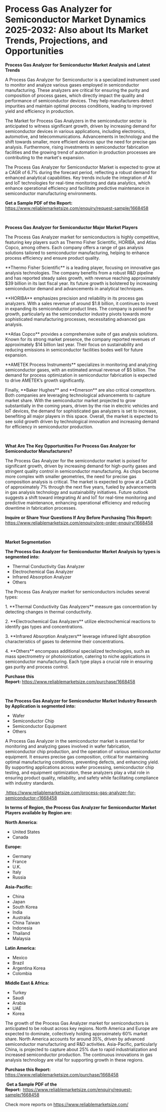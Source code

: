 <p><h1>Process Gas Analyzer for Semiconductor Market Dynamics 2025-2032: Also about Its Market Trends, Projections, and Opportunities</h1></p><p><strong>Process Gas Analyzer for Semiconductor Market Analysis and Latest Trends</strong></p>
<p><p>A Process Gas Analyzer for Semiconductor is a specialized instrument used to monitor and analyze various gases employed in semiconductor manufacturing. These analyzers are critical for ensuring the purity and composition of process gases, which directly impact the quality and performance of semiconductor devices. They help manufacturers detect impurities and maintain optimal process conditions, leading to improved yield and efficiency in production.</p><p>The Market for Process Gas Analyzers in the semiconductor sector is anticipated to witness significant growth, driven by increasing demand for semiconductor devices in various applications, including electronics, automotive, and telecommunications. Advancements in technology and the shift towards smaller, more efficient devices spur the need for precise gas analysis. Furthermore, rising investments in semiconductor fabrication facilities and the growing trend of automation in production processes are contributing to the market's expansion.</p><p>The Process Gas Analyzer for Semiconductor Market is expected to grow at a CAGR of 6.7% during the forecast period, reflecting a robust demand for enhanced analytical capabilities. Key trends include the integration of AI and IoT technologies for real-time monitoring and data analytics, which enhance operational efficiency and facilitate predictive maintenance in semiconductor manufacturing environments.</p></p>
<p><strong>Get a Sample PDF of the Report:&nbsp;</strong> <a href="https://www.reliablemarketsize.com/enquiry/request-sample/1668458?utm_campaign=1903&utm_medium=2&utm_source=Github&utm_content=ia&utm_term=02032025&utm_id=process-gas-analyzer-for-semiconductor">https://www.reliablemarketsize.com/enquiry/request-sample/1668458</a></p>
<p>&nbsp;</p>
<p><strong>Process Gas Analyzer for Semiconductor Major Market Players</strong></p>
<p><p>The Process Gas Analyzer market for semiconductors is highly competitive, featuring key players such as Thermo Fisher Scientific, HORIBA, and Atlas Copco, among others. Each company offers a range of gas analysis solutions tailored to semiconductor manufacturing, helping to enhance process efficiency and ensure product quality.</p><p>**Thermo Fisher Scientific** is a leading player, focusing on innovative gas analysis technologies. The company benefits from a robust R&D pipeline and has reported steady sales growth, with revenue reaching approximately $39 billion in its last fiscal year. Its future growth is bolstered by increasing semiconductor demand and advancements in analytical techniques.</p><p>**HORIBA** emphasizes precision and reliability in its process gas analyzers. With a sales revenue of around $1.8 billion, it continues to invest in expanding its semiconductor product lines. The company is poised for growth, particularly as the semiconductor industry pivots towards more sophisticated manufacturing processes, necessitating advanced gas analysis.</p><p>**Atlas Copco** provides a comprehensive suite of gas analysis solutions. Known for its strong market presence, the company reported revenues of approximately $14 billion last year. Their focus on sustainability and reducing emissions in semiconductor facilities bodes well for future expansion.</p><p>**AMETEK Process Instruments** specializes in monitoring and analyzing semiconductor gases, with an estimated annual revenue of $5 billion. The demand for process optimization in semiconductor fabrication is expected to drive AMETEK’s growth significantly.</p><p>Finally, **Baker Hughes** and **Emerson** are also critical competitors. Both companies are leveraging technological advancements to capture market share. With the semiconductor market projected to grow substantially in the coming years, driven by the rise in electric vehicles and IoT devices, the demand for sophisticated gas analyzers is set to increase, benefiting all major players in this space. Overall, the market is expected to see solid growth driven by technological innovation and increasing demand for efficiency in semiconductor production.</p></p>
<p>&nbsp;</p>
<p><strong>What Are The Key Opportunities For Process Gas Analyzer for Semiconductor Manufacturers?</strong></p>
<p><p>The Process Gas Analyzer for the semiconductor market is poised for significant growth, driven by increasing demand for high-purity gases and stringent quality control in semiconductor manufacturing. As chips become more complex with smaller geometries, the need for precise gas composition analysis is critical. The market is expected to grow at a CAGR of approximately 7% through the next five years, fueled by advancements in gas analysis technology and sustainability initiatives. Future outlook suggests a shift toward integrating AI and IoT for real-time monitoring and predictive maintenance, enhancing operational efficiency and reducing downtime in fabrication processes.</p></p>
<p><strong>Inquire or Share Your Questions If Any Before Purchasing This Report:</strong> <a href="https://www.reliablemarketsize.com/enquiry/pre-order-enquiry/1668458?utm_campaign=1903&utm_medium=2&utm_source=Github&utm_content=ia&utm_term=02032025&utm_id=process-gas-analyzer-for-semiconductor">https://www.reliablemarketsize.com/enquiry/pre-order-enquiry/1668458</a></p>
<p>&nbsp;</p>
<p><strong>Market Segmentation</strong></p>
<p><strong>The Process Gas Analyzer for Semiconductor Market Analysis by types is segmented into:</strong></p>
<p><ul><li>Thermal Conductivity Gas Analyzer</li><li>Electrochemical Gas Analyzer</li><li>Infrared Absorption Analyzer</li><li>Others</li></ul></p>
<p><p>The Process Gas Analyzer market for semiconductors includes several types: </p><p>1. **Thermal Conductivity Gas Analyzers** measure gas concentration by detecting changes in thermal conductivity.</p><p>2. **Electrochemical Gas Analyzers** utilize electrochemical reactions to identify gas types and concentrations.</p><p>3. **Infrared Absorption Analyzers** leverage infrared light absorption characteristics of gases to determine their concentrations. </p><p>4. **Others** encompass additional specialized technologies, such as mass spectrometry or photoionization, catering to niche applications in semiconductor manufacturing. Each type plays a crucial role in ensuring gas purity and process control.</p></p>
<p><strong>Purchase this Report:&nbsp;</strong><a href="https://www.reliablemarketsize.com/purchase/1668458?utm_campaign=1903&utm_medium=2&utm_source=Github&utm_content=ia&utm_term=02032025&utm_id=process-gas-analyzer-for-semiconductor">https://www.reliablemarketsize.com/purchase/1668458</a></p>
<p>&nbsp;</p>
<p><strong>The Process Gas Analyzer for Semiconductor Market Industry Research by Application is segmented into:</strong></p>
<p><ul><li>Wafer</li><li>Semiconductor Chip</li><li>Semiconductor Equipment</li><li>Others</li></ul></p>
<p><p>A Process Gas Analyzer in the semiconductor market is essential for monitoring and analyzing gases involved in wafer fabrication, semiconductor chip production, and the operation of various semiconductor equipment. It ensures precise gas composition, critical for maintaining optimal manufacturing conditions, preventing defects, and enhancing yield. By supporting applications across wafer processing, semiconductor chip testing, and equipment optimization, these analyzers play a vital role in ensuring product quality, reliability, and safety while facilitating compliance with industry standards.</p></p>
<p><a href="https://www.reliablemarketsize.com/process-gas-analyzer-for-semiconductor-r1668458?utm_campaign=1903&utm_medium=2&utm_source=Github&utm_content=ia&utm_term=02032025&utm_id=process-gas-analyzer-for-semiconductor">&nbsp;https://www.reliablemarketsize.com/process-gas-analyzer-for-semiconductor-r1668458</a></p>
<p><strong>In terms of Region, the Process Gas Analyzer for Semiconductor Market Players available by Region are:</strong></p>
<p>
    <p> <strong> North America: </strong>
        <ul>
            <li>United States</li>
            <li>Canada</li>
        </ul>
        </p> 
    <p> <strong> Europe: </strong>
        <ul>
            <li>Germany</li>
            <li>France</li>
            <li>U.K.</li>
            <li>Italy</li>
            <li>Russia</li>
        </ul>
        </p> 
    <p> <strong> Asia-Pacific: </strong>
        <ul>
            <li>China</li>
            <li>Japan</li>
            <li>South Korea</li>
            <li>India</li>
            <li>Australia</li>
            <li>China Taiwan</li>
            <li>Indonesia</li>
            <li>Thailand</li>
            <li>Malaysia</li>
        </ul>
        </p> 
    <p> <strong> Latin America: </strong>
        <ul>
            <li>Mexico</li>
            <li>Brazil</li>
            <li>Argentina Korea</li>
            <li>Colombia</li>
        </ul>
        </p> 
    <p> <strong> Middle East & Africa: </strong>
        <ul>
            <li>Turkey</li>
            <li>Saudi</li>
            <li>Arabia</li>
            <li>UAE</li>
            <li>Korea</li>
        </ul>
    </p>
    </p>
<p><p>The growth of the Process Gas Analyzer market for semiconductors is anticipated to be robust across key regions. North America and Europe are expected to dominate, collectively holding approximately 60% market share. North America accounts for around 35%, driven by advanced semiconductor manufacturing and R&D activities. Asia-Pacific, particularly China, is projected to capture about 25% due to rapid industrialization and increased semiconductor production. The continuous innovations in gas analysis technology are vital for supporting growth in these regions.</p></p>
<p><strong>Purchase this Report: </strong><a href="https://www.reliablemarketsize.com/purchase/1668458?utm_campaign=1903&utm_medium=2&utm_source=Github&utm_content=ia&utm_term=02032025&utm_id=process-gas-analyzer-for-semiconductor">https://www.reliablemarketsize.com/purchase/1668458</a></p>
<p>&nbsp;<strong>Get a Sample PDF of the Report:&nbsp;&nbsp;</strong><a href="https://www.reliablemarketsize.com/enquiry/request-sample/1668458?utm_campaign=1903&utm_medium=2&utm_source=Github&utm_content=ia&utm_term=02032025&utm_id=process-gas-analyzer-for-semiconductor">https://www.reliablemarketsize.com/enquiry/request-sample/1668458</a></p>
<p><strong></strong></p>
<p>Check more reports on <a href="https://www.reliablemarketsize.com/?utm_campaign=1903&utm_medium=2&utm_source=Github&utm_content=ia&utm_term=02032025&utm_id=process-gas-analyzer-for-semiconductor">https://www.reliablemarketsize.com/</a></p>